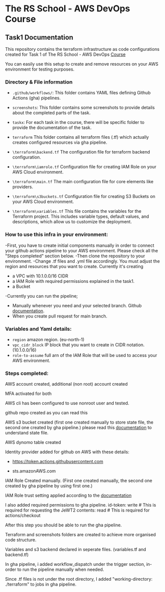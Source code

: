 # The RS School - AWS DevOps Course
## Task1 Documentation

This repository contains the terraform infrastructure as code configurations created for Task 1 of The RS School - AWS DevOps [Course](https://github.com/rolling-scopes-school/tasks/blob/master/devops/modules/1_basic-configuration/task_1.md)

You can easily use this setup to create and remove resources on your AWS environment for testing purposes.

### Directory & File information

- `.github/workflows/`: This folder contains YAML files defining Github Actions (gha) pipelines.

- `screenshots`: This folder contains some screenshots to provide details about the completed parts of the task.

- `taskx`: For each task in the course, there will be specific folder to provide the documentation of the task.

- `terraform` This folder contains all terraform files (.tf) which actually creates configured resources via gha pipeline.

- `\terraform\backend.tf` The configuration file for terraform backend configuration.

- `\terraform\iamrole.tf` Configuration file for creating IAM Role on your AWS Cloud environment.

- `\terraform\main.tf` The main configuration file for core elements like providers.

- `\terraform\s3buckets.tf` Configuration file for creating S3 Buckets on your AWS Cloud environment.

- `\terraform\variables.tf` This file contains the variables for the Terraform project. This includes variable types, default values, and descriptions, which allow us to customize the deployment.

### How to use this infra in your environment:

-First, you have to create initial components manually in order to connect your github actions pipeline to your AWS environment. Please check all the "Steps completed" section below.
-Then clone the repository to your environment.
-Change .tf files and .yml file accordingly. You must adjust the region and resources that you want to create. Currently it's creating
- a VPC with 10.1.0.0/16 CIDR
- a IAM Role with required permissions explained in the task1.
- a Bucket

-Currently you can run the pipeline;
- Manually whenever you need and your selected branch. Github [documentation](https://docs.github.com/en/actions/managing-workflow-runs-and-deployments/managing-workflow-runs/manually-running-a-workflow).
- When you create pull request for main branch.

### Variables and Yaml details:

- `region` amazon region. (eu-north-1)
- `vpc_cidr_block` IP block that you want to create in CIDR notation. (10.1.0.0/16)
- `role-to-assume` full arn of the IAM Role that will be used to access your AWS environment.

### Steps completed:

AWS account created, additional (non root) account created

MFA activated for both

AWS cli has been configured to use nonroot user and tested.

github repo created as you can read this

AWS s3 bucket created (first one created manually to store state file, the second one created by gha pipeline.)
please read this [documentation](https://spacelift.io/blog/terraform-s3-backend:) to understand state file.

AWS dynomo  table created

Identity provider added for github on AWS with these details:

- https://token.actions.githubusercontent.com

- sts.amazonAWS.com

IAM Role Created manually. (First one created manually, the second one created by gha pipeline by using first one.)

IAM Role trust setting applied according to the [documentation](https://docs.github.com/en/actions/security-for-github-actions/security-hardening-your-deployments/configuring-openid-connect-in-amazon-web-services)

I also added required permissions to gha pipeline.
id-token: write # This is required for requesting the JeWT2
contents: read  # This is required for actions/checkout

After this step you should be able to run the gha pipeline.

Terraform and screenshots folders are created to achieve more organised code structure.

Variables and s3 backend declared in seperate files. (variables.tf and backend.tf)

In gha pipeline, i added workflow_dispatch under the trigger section, in-order to run the pipeline manually when needed.

Since .tf files is not under the root directory, I added "working-directory: ./terraform" to jobs in gha pipeline.
